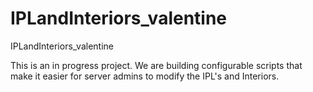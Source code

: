 # IPLandInteriors_valentine
IPLandInteriors_valentine


This is an in progress project. We are building configurable scripts that make it easier for server admins to modify the IPL's and Interiors.
